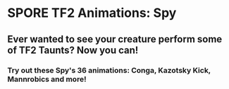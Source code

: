 # SPORE TF2 Animations: Spy
## Ever wanted to see your creature perform some of TF2 Taunts? Now you can!

### Try out these Spy's 36 animations: Conga, Kazotsky Kick, Mannrobics and more!
